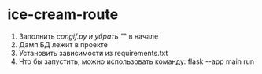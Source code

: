 # ice-cream-route
1. Заполнить _congif.py и убрать "_" в начале
2. Дамп БД лежит в проекте
3. Установить зависимости из requirements.txt
4. Что бы запустить, можно использовать команду:  flask --app main run
